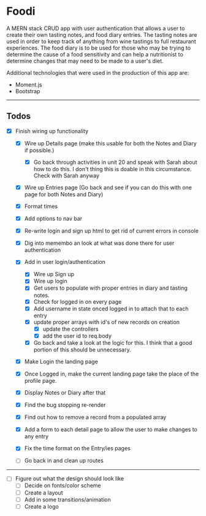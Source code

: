 # Foodi

A MERN stack CRUD app with user authentication that allows a user to create their own tasting notes, and food diary entries. The tasting notes are used in order to keep track of anything from wine tastings to full restaurant experiences. The food diary is to be used for those who may be trying to determine the cause of a food sensitivity and can help a nutritionist to determine changes that may need to be made to a user's diet.

Additional technologies that were used in the production of this app are:

- Moment.js
- Bootstrap

---

## Todos

- [x] Finish wiring up functionality
  - [x] Wire up Details page (make this usable for both the Notes and Diary if possible.)
      - [x] Go back through activities in unit 20 and speak with Sarah about how to do this.
      I don't thing this is doable in this circumstance. Check with Sarah anyway
  - [x] Wire up Entries page (Go back and see if you can do this with one page for both Notes and Diary)
  - [x] Format times
  - [x] Add options to nav bar
  - [x] Re-write login and sign up html to get rid of current errors in console
  - [x] Dig into memembo an look at what was done there for user authentication
  - [x] Add in user login/authentication
      - [x] Wire up Sign up
      - [x] Wire up login
      - [x] Get users to populate with proper entries in diary and tasting notes.
      - [x] Check for logged in on every page
      - [x] Add username in state onced logged in to attach that to each entry
      - [x] update proper arrays with id's of new records on creation
          - [x] update the controllers
          - [x] add the user id to req.body
      - [x] Go back and take a look at the logic for this. I think that a good portion of this should be unnecessary.
  - [x] Make Login the landing page
  - [x] Once Logged in, make the current landing page take the place of the profile page.
  - [x] Display Notes or Diary after that
  - [x] Find the bug stopping re-render
  - [x] Find out how to remove a record from a populated array
  - [x] Add a form to each detail page to allow the user to make changes to any entry
  - [x] Fix the time format on the Entry/ies pages
  - [ ] Go back in and clean up routes


---
- [ ] Figure out what the design should look like
  - [ ] Decide on fonts/color scheme
  - [ ] Create a layout
  - [ ] Add in some transitions/animation
  - [ ] Create a logo
